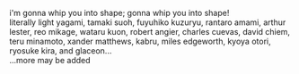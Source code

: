 i'm gonna whip you into shape; gonna whip you into shape!
<br>
literally light yagami, tamaki suoh, fuyuhiko kuzuryu, rantaro amami, arthur lester, reo mikage, wataru kuon, robert angier, charles cuevas, david chiem, teru minamoto, xander matthews, kabru, miles edgeworth, kyoya otori, ryosuke kira, and glaceon...
<br> ...more may be added
<!--
**vanyaowner/vanyaowner** is a ✨ _special_ ✨ repository because its `README.md` (this file) appears on your GitHub profile.

Here are some ideas to get you started:

- 🔭 I’m currently working on ...
- 🌱 I’m currently learning ...
- 👯 I’m looking to collaborate on ...
- 🤔 I’m looking for help with ...
- 💬 Ask me about ...
- 📫 How to reach me: ...
- 😄 Pronouns: ...
- ⚡ Fun fact: ...
-->
